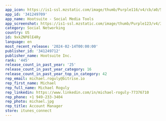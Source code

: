 ```yaml
---
app_icon: https://is1-ssl.mzstatic.com/image/thumb/Purple116/v4/cb/a0/50/cba05046-3098-1dad-aa84-d104529e6d40/AppIcon-0-1x_U007emarketing-0-7-0-85-220.png/1024x1024bb.png
app_id: '341249709'
app_name: Hootsuite - Social Media Tools
app_screenshot: https://is1-ssl.mzstatic.com/image/thumb/Purple123/v4/35/f3/23/35f32310-2da1-bfa2-dda5-3c28ad92bceb/b347785c-dff7-4f64-87d0-f83464562613_AppDirectory-EN-iOS-iPhone65_01_1284x2778.jpg/1284x2778bb.png
category: Social Networking
country: US
id: 9xkZNP8lE4Ry
language: en
most_recent_release: '2024-02-14T00:00:00'
publisher_id: '341249712'
publisher_name: Hootsuite Inc.
rank: '445'
release_count_in_past_year: '25'
release_count_in_past_year_category: 16
release_count_in_past_year_top_in_category: 42
rep_email: michael.roguly@bitrise.io
rep_first_name: Michael
rep_full_name: Michael Roguly
rep_linkedin: https://www.linkedin.com/in/michael-roguly-77376710
rep_phone: +1 949-233-3404
rep_photo: michael.jpg
rep_title: Account Manager
store: itunes_connect
---
```

